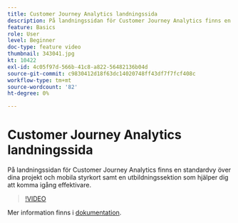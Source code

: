 ```yaml
---
title: Customer Journey Analytics landningssida
description: På landningssidan för Customer Journey Analytics finns en standardvy över dina projekt och mobila styrkort samt en utbildningssektion som hjälper dig att komma igång effektivare.
feature: Basics
role: User
level: Beginner
doc-type: feature video
thumbnail: 343041.jpg
kt: 10422
exl-id: 4c05f97d-566b-41c8-a822-56482136b04d
source-git-commit: c9830412d18f63dc14020748ff43df7f7fcf408c
workflow-type: tm+mt
source-wordcount: '82'
ht-degree: 0%

---
```


# Customer Journey Analytics landningssida

På landningssidan för Customer Journey Analytics finns en standardvy över dina projekt och mobila styrkort samt en utbildningssektion som hjälper dig att komma igång effektivare.

>[!VIDEO](https://video.tv.adobe.com/v/343041/?quality=12&learn=on)

Mer information finns i [dokumentation](https://experienceleague.adobe.com/docs/analytics-platform/using/cja-overview/landing.html?lang=en).
